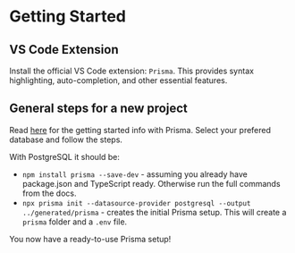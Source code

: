# Getting Started

## VS Code Extension

Install the official VS Code extension: `Prisma`. This provides syntax highlighting, auto-completion, and other essential features.

## General steps for a new project

Read [here](https://www.prisma.io/docs/getting-started) for the getting started info with Prisma. Select your prefered database and follow the steps.

With PostgreSQL it should be:

- `npm install prisma --save-dev` - assuming you already have package.json and TypeScript ready. Otherwise run the full commands from the docs.
- `npx prisma init --datasource-provider postgresql --output ../generated/prisma` - creates the initial Prisma setup. This will create a `prisma` folder and a `.env` file.

You now have a ready-to-use Prisma setup!
